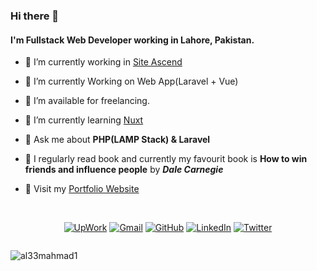 <!-- Headings -->
### Hi there 👋
#### I'm Fullstack Web Developer working in Lahore, Pakistan.

- 🔭 I’m currently working in <a href="https://www.siteascend.com/" target="blank">Site Ascend</a>

- 💪 I’m currently Working on Web App(Laravel + Vue)

- 🤝 I’m available for freelancing.

- 🌱 I’m currently learning <a href="https://nuxtjs.org/docs/get-started/installation" target="blank">Nuxt</a>

- 💬 Ask me about **PHP(LAMP Stack) & Laravel**

- 📗 I regularly read book and currently my favourit book is **How to win friends and influence people** by ***Dale Carnegie***

- 📄 Visit my <a href="https://al33mahmad.com/" target="blank">Portfolio Website</a>
<br/>

<!--
<p align="left"> <img src="https://komarev.com/ghpvc/?username=al33mahmad1&label=Profile%20views&color=0e75b6&style=flat" alt="al33mahmad1" /> </p>  -->

<p align="center">
<a href="https://www.upwork.com/freelancers/~018ea08083a4a8aaf7" target="blank"><img src="https://img.shields.io/badge/UpWork-%2314a800.svg?style=plastic&logo=upwork&logoColor=white" alt="UpWork"/></a>
<a href="mailto:aleemahmada107@gmail.com" target="blank"><img img src="https://img.shields.io/badge/Gmail-%23EA4335.svg?style=plastic&logo=gmail&logoColor=white" alt="Gmail"/></a>
<a href="https://github.com/al33mahmad1" target="blank"><img src="https://img.shields.io/badge/GitHub-%23181717.svg?style=plastic&logo=github&logoColor=white" alt="GitHub"/></a>
<a href="https://www.linkedin.com/in/al33mahmad1/" target="blank"><img src="https://img.shields.io/badge/LinkedIn-%230A66C2.svg?style=plastic&logo=linkedin&logoColor=white" alt="LinkedIn"/></a>
<a href="https://twitter.com/intent/follow?screen_name=Al33mAhmad" target="blank"><img src="https://img.shields.io/badge/Twitter-%2300ACEE.svg?style=plastic&logo=twitter&logoColor=white" alt="Twitter"/></a>
</p>

<p align="center" style="display: inline-block;"> <img src="https://komarev.com/ghpvc/?username=al33mahmad1&label=Profile%20views&color=0e75b6&style=flat" alt="al33mahmad1" /> </p>
